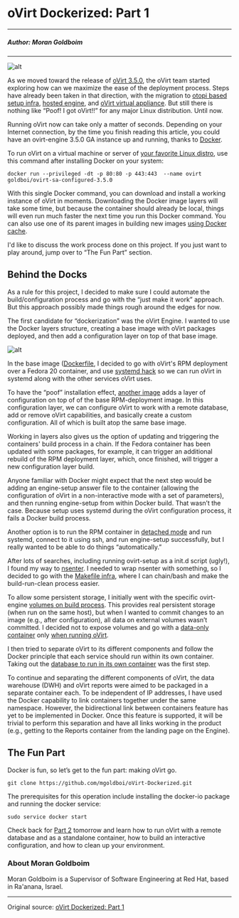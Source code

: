 # oVirt Dockerized: Part 1

---

##### Author:  Moran Goldboim

---

![alt](http://resource.docker.cn/ovirt-logo.png)

As we moved toward the release of [oVirt 3.5.0](http://www.ovirt.org/OVirt_3.5_Release_Notes), the oVirt team started exploring how can we maximize the ease of the deployment process. Steps have already been taken in that direction, with the migration to [otopi based setup infra](http://www.ovirt.org/Features/Otopi_Infra_Migration), [hosted engine](http://www.ovirt.org/Features/Self_Hosted_Engine), and [oVirt virtual appliance](http://www.ovirt.org/Feature/oVirtAppliance). But still there is nothing like “Poof! I got oVirt!!” for any major Linux distribution. Until now.

Running oVirt now can take only a matter of seconds. Depending on your Internet connection, by the time you finish reading this article, you could have an ovirt-engine 3.5.0 GA instance up and running, thanks to [Docker](https://www.docker.com/whatisdocker/).


To run oVirt on a virtual machine or server of [your favorite Linux distro](https://docs.docker.com/installation/), use this command after installing Docker on your system:

```
docker run --privileged -dt -p 80:80 -p 443:443  --name ovirt goldboi/ovirt-sa-configured-3.5.0
```

With this single Docker command, you can download and install a working instance of oVirt in moments. Downloading the Docker image layers will take some time, but because the container should already be local, things will even run much faster the next time you run this Docker command. You can also use one of its parent images in building new images [using Docker cache](https://crosbymichael.com/dockerfile-best-practices.html).

I'd like to discuss the work process done on this project. If you just want to play around, jump over to “The Fun Part” section.

## Behind the Docks

As a rule for this project, I decided to make sure I could automate the build/configuration process and go with the “just make it work” approach. But this approach possibly made things rough around the edges for now.

The first candidate for “dockerization” was the oVirt Engine. I wanted to use the Docker layers structure, creating a base image with oVirt packages deployed, and then add a configuration layer on top of that base image.

![alt](http://resource.docker.cn/ovirt-configuration.png)

In the base image ([Dockerfile](https://github.com/mgoldboi/oVirt-Dockerized/blob/master/Build/DockerFiles/ovirt-rpm/Dockerfile), I decided to go with oVirt's RPM deployment over a Fedora 20 container, and use [systemd hack](http://developerblog.redhat.com/2014/05/05/running-systemd-within-docker-container/) so we can run oVirt in systemd along with the other services oVirt uses.

To have the “poof” installation effect, [another image](https://github.com/mgoldboi/oVirt-Dockerized/blob/master/Build/DockerFiles/ovirt-SA/Dockerfile) adds a layer of configuration on top of of the base RPM-deployment image. In this configuration layer, we can configure oVirt to work with a remote database, add or remove oVirt capabilities, and basically create a custom configuration. All of which is built atop the same base image.

Working in layers also gives us the option of updating and triggering the containers' build process in a chain. If the Fedora container has been updated with some packages, for example, it can trigger an additional rebuild of the RPM deployment layer, which, once finished, will trigger a new configuration layer build.

Anyone familiar with Docker might expect that the next step would be adding an engine-setup answer file to the container (allowing the configuration of oVirt in a non-interactive mode with a set of parameters), and then running engine-setup from within Docker build. That wasn’t the case. Because setup uses systemd during the oVirt configuration process, it fails a Docker build process.

Another option is to run the RPM container in [detached mode](https://docs.docker.com/reference/run/#detached-d) and run systemd, connect to it using ssh, and run engine-setup successfully, but I really wanted to be able to do things “automatically.”

After lots of searches, including running ovirt-setup as a init.d script (ugly!), I found my way to [nsenter](https://docs.docker.com/reference/run/#detached-d). I needed to wrap nsenter with something, so I decided to go with the [Makefile infra](https://docs.docker.com/reference/run/#detached-d), where I can chain/bash and make the build-run-clean process easier.

To allow some persistent storage, I initially went with the specific ovirt-engine [volumes on build process](https://docs.docker.com/reference/run/#detached-d). This provides real persistent storage (when run on the same host), but when I wanted to commit changes to an image (e.g., after configuration), all data on external volumes wasn’t committed. I decided not to expose volumes and go with a [data-only container](https://docs.docker.com/reference/run/#detached-d) only [when running oVirt](https://registry.hub.docker.com/u/mgoldboi/ovirt-sa-configured-3.5.0/).

I then tried to separate oVirt to its different components and follow the Docker principle that each service should run within its own container. Taking out the [database to run in its own container](https://registry.hub.docker.com/u/mgoldboi/ovirt-sa-configured-3.5.0/) was the first step.

To continue and separating the different components of oVirt, the data warehouse (DWH) and oVirt reports were aimed to be packaged in a separate container each. To be independent of IP addresses, I have used the Docker capability to link containers together under the same namespace. However, the bidirectional link between containers feature has yet to be implemented in Docker. Once this feature is supported, it will be trivial to perform this separation and have all links working in the product (e.g., getting to the Reports container from the landing page on the Engine).

## The Fun Part

Docker is fun, so let’s get to the fun part: making oVirt go.

```
git clone https://github.com/mgoldboi/oVirt-Dockerized.git
```

The prerequisites for this operation include installing the docker-io package and running the docker service:

```
sudo service docker start
```

Check back for [Part 2](http://community.redhat.com/blog/2014/10/ovirt-dockerized-part-2/) tomorrow and learn how to run oVirt with a remote database and as a standalone container, how to build an interactive configuration, and how to clean up your environment.

### About Moran Goldboim

Moran Goldboim is a Supervisor of Software Engineering at Red Hat, based in Ra'anana, Israel.

---

Original source: [oVirt Dockerized: Part 1](http://community.redhat.com/blog/2014/10/ovirt-dockerized/)